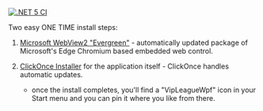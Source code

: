[![.NET 5 CI](https://github.com/Beej126/VipLeagueWpf/actions/workflows/main.yml/badge.svg?branch=main)](https://github.com/Beej126/VipLeagueWpf/actions/workflows/main.yml)

Two easy ONE TIME install steps:

1. [Microsoft WebView2 "Evergreen"](https://go.microsoft.com/fwlink/p/?LinkId=2124703) - automatically updated package of Microsoft's Edge Chromium based embedded web control.

1. [ClickOnce Installer](https://beejstor.z5.web.core.windows.net/VipLeagueWpf.application) for the application itself - ClickOnce handles automatic updates.
   - once the install completes, you'll find a "VipLeagueWpf" icon in your Start menu and you can pin it where you like from there.

